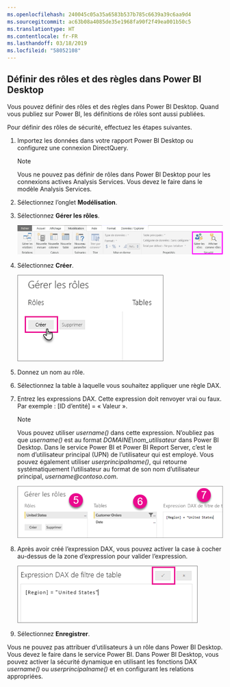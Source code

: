```yaml
---
ms.openlocfilehash: 240045c05a35a6583b537b785c6639a39c6aa9d4
ms.sourcegitcommit: ac63b08a4085de35e1968fa90f2f49ea001b50c5
ms.translationtype: HT
ms.contentlocale: fr-FR
ms.lasthandoff: 03/18/2019
ms.locfileid: "58052108"
---
```

## <a name="define-roles-and-rules-in-power-bi-desktop"></a>Définir des rôles et des règles dans Power BI Desktop
Vous pouvez définir des rôles et des règles dans Power BI Desktop. Quand vous publiez sur Power BI, les définitions de rôles sont aussi publiées.

Pour définir des rôles de sécurité, effectuez les étapes suivantes.

1. Importez les données dans votre rapport Power BI Desktop ou configurez une connexion DirectQuery.
   
   > [!NOTE]
   > Vous ne pouvez pas définir de rôles dans Power BI Desktop pour les connexions actives Analysis Services. Vous devez le faire dans le modèle Analysis Services.
   > 
   > 
1. Sélectionnez l’onglet **Modélisation**.
2. Sélectionnez **Gérer les rôles**.
   
   ![](./media/rls-desktop-define-roles/powerbi-desktop-security.png)
4. Sélectionnez **Créer**.
   
   ![](./media/rls-desktop-define-roles/powerbi-desktop-security-create-role.png)
5. Donnez un nom au rôle. 
6. Sélectionnez la table à laquelle vous souhaitez appliquer une règle DAX.
7. Entrez les expressions DAX. Cette expression doit renvoyer vrai ou faux. Par exemple : [ID d’entité] = « Valeur ».
   
   > [!NOTE]
   > Vous pouvez utiliser *username()* dans cette expression. N’oubliez pas que *username()* est au format *DOMAINE\nom_utilisateur* dans Power BI Desktop. Dans le service Power BI et Power BI Report Server, c’est le nom d’utilisateur principal (UPN) de l’utilisateur qui est employé. Vous pouvez également utiliser *userprincipalname()*, qui retourne systématiquement l’utilisateur au format de son nom d’utilisateur principal, *username\@contoso.com*.
   > 
   > 
   
   ![](./media/rls-desktop-define-roles/powerbi-desktop-security-create-rule.png)
8. Après avoir créé l’expression DAX, vous pouvez activer la case à cocher au-dessus de la zone d’expression pour valider l’expression.
   
   ![](./media/rls-desktop-define-roles/powerbi-desktop-security-validate-dax.png)
9. Sélectionnez **Enregistrer**.

Vous ne pouvez pas attribuer d’utilisateurs à un rôle dans Power BI Desktop. Vous devez le faire dans le service Power BI. Dans Power BI Desktop, vous pouvez activer la sécurité dynamique en utilisant les fonctions DAX *username()* ou *userprincipalname()* et en configurant les relations appropriées. 


